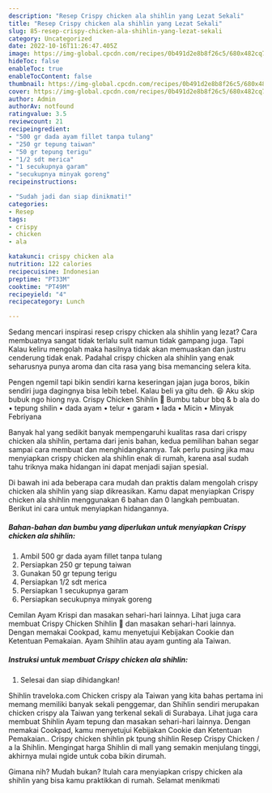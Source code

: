 ```yaml
---
description: "Resep Crispy chicken ala shihlin yang Lezat Sekali"
title: "Resep Crispy chicken ala shihlin yang Lezat Sekali"
slug: 85-resep-crispy-chicken-ala-shihlin-yang-lezat-sekali
category: Uncategorized
date: 2022-10-16T11:26:47.405Z
image: https://img-global.cpcdn.com/recipes/0b491d2e8b8f26c5/680x482cq70/crispy-chicken-ala-shihlin-foto-resep-utama.jpg
hideToc: false
enableToc: true
enableTocContent: false
thumbnail: https://img-global.cpcdn.com/recipes/0b491d2e8b8f26c5/680x482cq70/crispy-chicken-ala-shihlin-foto-resep-utama.jpg
cover: https://img-global.cpcdn.com/recipes/0b491d2e8b8f26c5/680x482cq70/crispy-chicken-ala-shihlin-foto-resep-utama.jpg
author: Admin
authorAv: notfound
ratingvalue: 3.5
reviewcount: 21
recipeingredient:
- "500 gr dada ayam fillet tanpa tulang"
- "250 gr tepung taiwan"
- "50 gr tepung terigu"
- "1/2 sdt merica"
- "1 secukupnya garam"
- "secukupnya minyak goreng"
recipeinstructions:

- "Sudah jadi dan siap dinikmati!"
categories:
- Resep
tags:
- crispy
- chicken
- ala

katakunci: crispy chicken ala 
nutrition: 122 calories
recipecuisine: Indonesian
preptime: "PT33M"
cooktime: "PT49M"
recipeyield: "4"
recipecategory: Lunch

---
```



Sedang mencari inspirasi resep crispy chicken ala shihlin yang lezat? Cara membuatnya sangat tidak terlalu sulit namun tidak gampang juga. Tapi Kalau keliru mengolah maka hasilnya tidak akan memuaskan dan justru cenderung tidak enak. Padahal crispy chicken ala shihlin yang enak seharusnya punya aroma dan cita rasa yang bisa memancing selera kita.


Pengen ngemil tapi bikin sendiri karna keseringan jajan juga boros, bikin sendiri juga dagingnya bisa lebih tebel. Kalau beli ya gitu deh. 😆 Aku skip bubuk ngo hiong nya. Crispy Chicken Shihlin 🍗 Bumbu tabur bbq &amp; b ala do • tepung shilin • dada ayam • telur • garam • lada • Micin • Minyak Febriyana

Banyak hal yang sedikit banyak mempengaruhi kualitas rasa dari crispy chicken ala shihlin, pertama dari jenis bahan, kedua pemilihan bahan segar sampai cara membuat dan menghidangkannya. Tak perlu pusing jika mau menyiapkan crispy chicken ala shihlin enak di rumah, karena asal sudah tahu triknya maka hidangan ini dapat menjadi sajian spesial.


Di bawah ini ada beberapa cara mudah dan praktis dalam mengolah crispy chicken ala shihlin yang siap dikreasikan. Kamu dapat menyiapkan Crispy chicken ala shihlin menggunakan 6 bahan dan 0 langkah pembuatan. Berikut ini cara untuk menyiapkan hidangannya.

<!--inarticleads1-->

##### Bahan-bahan dan bumbu yang diperlukan untuk menyiapkan Crispy chicken ala shihlin:

1. Ambil 500 gr dada ayam fillet tanpa tulang
1. Persiapkan 250 gr tepung taiwan
1. Gunakan 50 gr tepung terigu
1. Persiapkan 1/2 sdt merica
1. Persiapkan 1 secukupnya garam
1. Persiapkan secukupnya minyak goreng


Cemilan Ayam Krispi dan masakan sehari-hari lainnya. Lihat juga cara membuat Crispy Chicken Shihlin 🍗 dan masakan sehari-hari lainnya. Dengan memakai Cookpad, kamu menyetujui Kebijakan Cookie dan Ketentuan Pemakaian. Ayam Shihlin atau ayam gunting ala Taiwan. 

<!--inarticleads2-->

##### Instruksi untuk membuat Crispy chicken ala shihlin:


1. Selesai dan siap dihidangkan!

Shihlin traveloka.com Chicken crispy ala Taiwan yang kita bahas pertama ini memang memiliki banyak sekali penggemar, dan Shihlin sendiri merupakan chicken crispy ala Taiwan yang terkenal sekali di Surabaya. Lihat juga cara membuat Shihlin Ayam tepung dan masakan sehari-hari lainnya. Dengan memakai Cookpad, kamu menyetujui Kebijakan Cookie dan Ketentuan Pemakaian.. Crispy chicken shihlin pk tpung shihlin Resep Crispy Chicken / a la Shihlin. Mengingat harga Shihlin di mall yang semakin menjulang tinggi, akhirnya mulai ngide untuk coba bikin dirumah. 

Gimana nih? Mudah bukan? Itulah cara menyiapkan crispy chicken ala shihlin yang bisa kamu praktikkan di rumah. Selamat menikmati
